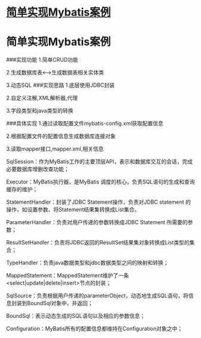 [简单实现Mybatis案例](https://github.com/mikeygithub/HandWritingMybatis/blob/master)
=======
 简单实现Mybatis案例 
=======

###实现功能
1.简单CRUD功能

2.生成数据库表<-->生成数据表相关实体类

3.动态SQL
###实现思路
1.底层使用JDBC封装

2.自定义注解,XML解析器,代理

3.字段类型和java类型的转换

###具体实现
1.通过读取配置文件mybatis-config.xml获取配置信息

2.根据配置文件的配置信息生成数据库连接对象

3.读取mapper接口,mapper.xml,相关信息

SqlSession：作为MyBatis工作的主要顶层API，表示和数据库交互的会话，完成必要数据库增删改查功能；

Executor：MyBatis执行器，是MyBatis 调度的核心，负责SQL语句的生成和查询缓存的维护；

StatementHandler：封装了JDBC Statement操作，负责对JDBC statement 的操作，如设置参数、将Statement结果集转换成List集合。

ParameterHandler：负责对用户传递的参数转换成JDBC Statement 所需要的参数；

ResultSetHandler：负责将JDBC返回的ResultSet结果集对象转换成List类型的集合；

TypeHandler：负责java数据类型和jdbc数据类型之间的映射和转换；

MappedStatement：MappedStatement维护了一条<select|update|delete|insert>节点的封装；

SqlSource：负责根据用户传递的parameterObject，动态地生成SQL语句，将信息封装到BoundSql对象中，并返回；

BoundSql：表示动态生成的SQL语句以及相应的参数信息；

Configuration：MyBatis所有的配置信息都维持在Configuration对象之中；